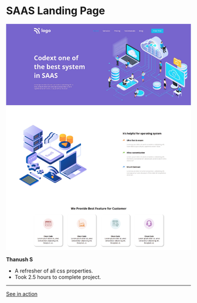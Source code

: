 #   SAAS Landing Page

![screenshot](./screenshot/screenshot.png)

**Thanush S**

-   A refresher of all css properties.
-   Took 2.5 hours to complete project.

---

[See in action](https://thanushsiva.github.io/13-SAAS-Landing-Page)